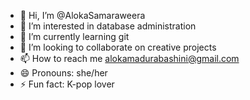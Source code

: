 - 👋 Hi, I’m @AlokaSamaraweera
- 👀 I’m interested in database administration
- 🌱 I’m currently learning git
- 💞️ I’m looking to collaborate on creative projects
- 📫 How to reach me alokamadurabashini@gmail.com
- 😄 Pronouns: she/her
- ⚡ Fun fact: K-pop lover

<!---
AlokaSamaraweera/AlokaSamaraweera is a ✨ special ✨ repository because its `README.md` (this file) appears on your GitHub profile.
You can click the Preview link to take a look at your changes.
--->
